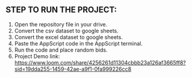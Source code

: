 STEP TO  RUN THE PROJECT:
-------------------------
1) Open the repository file in your drive.
2) Convert the csv dataset to google sheets.
3) Convert the excel dataset to google sheets.
4) Paste the AppScript code in the AppScript terminal.
5) Run the code and place random bids.
6) Project Demo link: https://www.loom.com/share/4256261d11304cbbb23a126af3665ff8?sid=19dda255-1459-42ae-a9f1-0fa999226cc8
